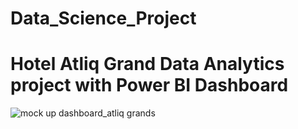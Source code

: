 # Data_Science_Project

# Hotel Atliq Grand Data Analytics project with Power BI Dashboard
![mock up dashboard_atliq grands](https://github.com/MD-Saaad/Data_Science_Project/assets/125855647/206b5cf1-0adb-421b-8f73-229a15a4dd16)
